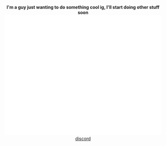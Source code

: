 <p align="center">
  <b>I'm a guy just wanting to do something cool ig, I'll start doing other stuff soon</b>
<img style="margin: auto" src="/github-metrics.svg" alt="Metrics">
<br>
<a href="https://discord.com/users/836443801781927987">discord</a>
</p>
  <!--
**typingforfun/typingforfun** is a ✨ _special_ ✨ repository because its `README.md` (this file) appears on your GitHub profile.

Here are some ideas to get you started:

- 🔭 I’m currently working on ...
- 🌱 I’m currently learning ...
- 👯 I’m looking to collaborate on ...
- 🤔 I’m looking for help with ...
- 💬 Ask me about ...
- 📫 How to reach me: ...
- 😄 Pronouns: ...
- ⚡ Fun fact: ...
-->
